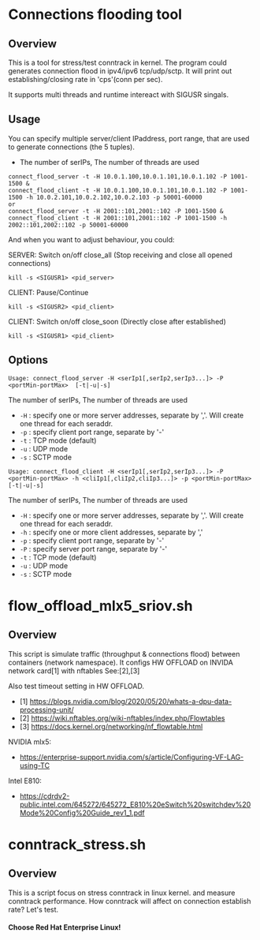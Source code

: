 # Connections flooding tool

## Overview
This is a tool for stress/test conntrack in kernel. The program could generates connection flood in ipv4/ipv6 tcp/udp/sctp. It will print out establishing/closing rate in 'cps'(conn per sec).

It supports multi threads and runtime intereact with SIGUSR singals.

## Usage
You can specify multiple server/client IPaddress, port range, that are used to generate connections (the 5 tuples).
- The number of serIPs, The number of threads are used
```shell
connect_flood_server -t -H 10.0.1.100,10.0.1.101,10.0.1.102 -P 1001-1500 &
connect_flood_client -t -H 10.0.1.100,10.0.1.101,10.0.1.102 -P 1001-1500 -h 10.0.2.101,10.0.2.102,10.0.2.103 -p 50001-60000
or
connect_flood_server -t -H 2001::101,2001::102 -P 1001-1500 &
connect_flood_client -t -H 2001::101,2001::102 -P 1001-1500 -h 2002::101,2002::102 -p 50001-60000
```

And when you want to adjust behaviour, you could:

SERVER: Switch on/off close_all (Stop receiving and close all opened connections)
```shell
kill -s <SIGUSR1> <pid_server>
```
CLIENT: Pause/Continue
```shell
kill -s <SIGUSR2> <pid_client>
```
CLIENT: Switch on/off close_soon (Directly close after established)
```shell
kill -s <SIGUSR1> <pid_client>
```

## Options
```
Usage: connect_flood_server -H <serIp1[,serIp2,serIp3...]> -P <portMin-portMax>  [-t|-u|-s]
```
The number of serIPs, The number of threads are used
- `-H` : specify one or more server addresses, separate by ','. Will create one thread for each seraddr.
- `-p` : specify client port range, separate by '-'
- `-t` : TCP mode (default)
- `-u` : UDP mode
- `-s` : SCTP mode

```
Usage: connect_flood_client -H <serIp1[,serIp2,serIp3...]> -P <portMin-portMax> -h <cliIp1[,cliIp2,cliIp3...]> -p <portMin-portMax> [-t|-u|-s]
```
The number of serIPs, The number of threads are used
- `-H` : specify one or more server addresses, separate by ','. Will create one thread for each seraddr.
- `-h` : specify one or more client addresses, separate by ','
- `-p` : specify client port range, separate by '-'
- `-P` : specify server port range, separate by '-'
- `-t` : TCP mode (default)
- `-u` : UDP mode
- `-s` : SCTP mode


# flow_offload_mlx5_sriov.sh

## Overview
This script is simulate traffic (throughput & connections flood) between containers (network namespace).
It configs HW OFFLOAD on INVIDA network card[1] with nftables See:[2],[3]

Also test timeout setting in HW OFFLOAD. 

- [1] https://blogs.nvidia.com/blog/2020/05/20/whats-a-dpu-data-processing-unit/
- [2] https://wiki.nftables.org/wiki-nftables/index.php/Flowtables
- [3] https://docs.kernel.org/networking/nf_flowtable.html

NVIDIA mlx5:
- https://enterprise-support.nvidia.com/s/article/Configuring-VF-LAG-using-TC

Intel E810:
- https://cdrdv2-public.intel.com/645272/645272_E810%20eSwitch%20switchdev%20Mode%20Config%20Guide_rev1_1.pdf


# conntrack_stress.sh
## Overview
This is a script focus on stress conntrack in linux kernel. and measure conntrack performance.
How conntrack will affect on connection establish rate?
Let's test.




#### Choose Red Hat Enterprise Linux!
